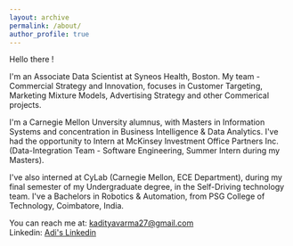 ```yaml
---
layout: archive
permalink: /about/
author_profile: true
---
```

Hello there !

I'm an Associate Data Scientist at Syneos Health, Boston. My team - Commercial Strategy and Innovation, focuses in Customer Targeting, Marketing Mixture Models, Advertising Strategy and other Commerical projects.

I'm a Carnegie Mellon Unversity alumnus, with Masters in Information Systems and concentration in Business Intelligence & Data Analytics. I've had the opportunity to Intern at McKinsey Investment Office Partners Inc. (Data-Integration Team - Software Engineering, Summer Intern during my Masters). 

I've also interned at CyLab (Carnegie Mellon, ECE Department), during my final semester of my Undergraduate degree, in the Self-Driving technology team. I've a Bachelors in Robotics & Automation, from PSG College of Technology, Coimbatore, India.

You can reach me at: kadityavarma27@gmail.com  <br>
Linkedin: [Adi's Linkedin](https://www.linkedin.com/in/adityavkalidindi/)